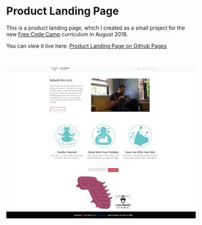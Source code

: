 Product Landing Page
===============

This is a product landing page, which I created as a small project for the new [Free Code Camp](https://www.freecodecamp.org/) curriculum in August 2018.

You can view it live here: [Product Landing Page on Github Pages](https://jlollis.github.io/fcc-product-landing/)

<br>

![screenshot](https://github.com/jlollis/fcc-product-landing/blob/master/screenshot.jpg)
